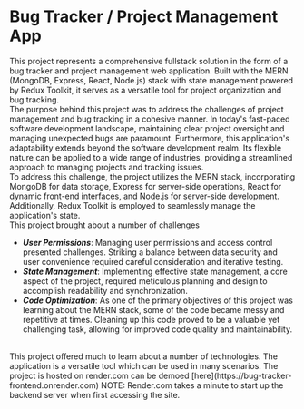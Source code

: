 # Bug Tracker / Project Management App

This project represents a comprehensive fullstack solution in the form of a bug tracker and project management web application. Built with the MERN (MongoDB, Express, React, Node.js) stack with state management powered by Redux Toolkit, it serves as a versatile tool for project organization and bug tracking.
<br/>
The purpose behind this project was to address the challenges of  project management and bug tracking in a cohesive manner. In today's fast-paced software development landscape, maintaining clear project oversight and managing unexpected bugs are paramount. Furthermore, this application's adaptability extends beyond the software development realm. Its flexible nature can be applied to a wide range of industries, providing a streamlined approach to managing projects and tracking issues.
<br/>
To address this challenge, the project utilizes the MERN stack, incorporating MongoDB for data storage, Express for server-side operations, React for dynamic front-end interfaces, and Node.js for server-side development. Additionally, Redux Toolkit is employed to seamlessly manage the application's state.
<br/>
This project brought about a number of challenges
- **_User Permissions_**: Managing user permissions and access control presented challenges. Striking a balance between data security and user convenience required careful consideration and iterative testing.
- **_State Management_**: Implementing effective state management, a core aspect of the project, required meticulous planning and design to accomplish readability and synchronization.
- **_Code Optimization_**: As one of the primary objectives of this project was learning about the MERN stack, some of the code became messy and repetitive at times. Cleaning up this code proved to be a valuable yet challenging task, allowing for improved code quality and maintainability.
<br/>
This project offered much to learn about a number of technologies. The application is a versatile tool which can be used in many scenarios. The project is hosted on render.com can be demoed [here](https://bug-tracker-frontend.onrender.com)
 NOTE: Render.com takes a minute to start up the backend server when first accessing the site.
